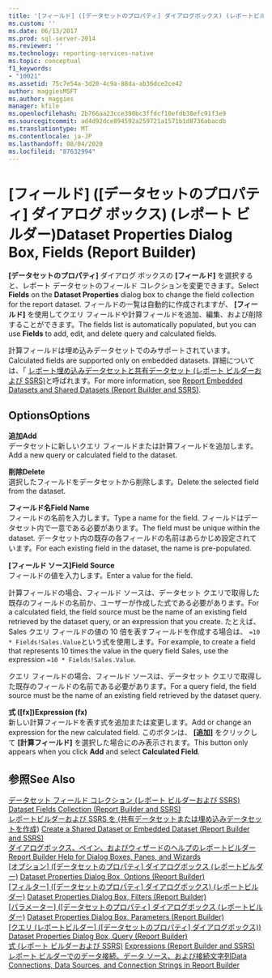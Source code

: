```yaml
---
title: '[フィールド] ([データセットのプロパティ] ダイアログボックス) (レポートビルダー) |Microsoft Docs'
ms.custom: ''
ms.date: 06/13/2017
ms.prod: sql-server-2014
ms.reviewer: ''
ms.technology: reporting-services-native
ms.topic: conceptual
f1_keywords:
- "10021"
ms.assetid: 75c7e54a-3d20-4c9a-88da-ab36dce2ce42
author: maggiesMSFT
ms.author: maggies
manager: kfile
ms.openlocfilehash: 2b766aa23cce390bc3ffdcf10efdb38efc91f3e9
ms.sourcegitcommit: ad4d92dce894592a259721a1571b1d8736abacdb
ms.translationtype: MT
ms.contentlocale: ja-JP
ms.lasthandoff: 08/04/2020
ms.locfileid: "87632994"
---
```

# <a name="dataset-properties-dialog-box-fields-report-builder"></a><span data-ttu-id="dcad9-102">[フィールド] ([データセットのプロパティ] ダイアログ ボックス) (レポート ビルダー)</span><span class="sxs-lookup"><span data-stu-id="dcad9-102">Dataset Properties Dialog Box, Fields (Report Builder)</span></span>
  <span data-ttu-id="dcad9-103">**[データセットのプロパティ]** ダイアログ ボックスの **[フィールド]** を選択すると、レポート データセットのフィールド コレクションを変更できます。</span><span class="sxs-lookup"><span data-stu-id="dcad9-103">Select **Fields** on the **Dataset Properties** dialog box to change the field collection for the report dataset.</span></span> <span data-ttu-id="dcad9-104">フィールドの一覧は自動的に作成されますが、 **[フィールド]** を使用してクエリ フィールドや計算フィールドを追加、編集、および削除することができます。</span><span class="sxs-lookup"><span data-stu-id="dcad9-104">The fields list is automatically populated, but you can use **Fields** to add, edit, and delete query and calculated fields.</span></span>  
  
 <span data-ttu-id="dcad9-105">計算フィールドは埋め込みデータセットでのみサポートされています。</span><span class="sxs-lookup"><span data-stu-id="dcad9-105">Calculated fields are supported only on embedded datasets.</span></span> <span data-ttu-id="dcad9-106">詳細については、「 [レポート埋め込みデータセットと共有データセット &#40;レポート ビルダーおよび SSRS&#41;](report-data/report-embedded-datasets-and-shared-datasets-report-builder-and-ssrs.md)と呼ばれます。</span><span class="sxs-lookup"><span data-stu-id="dcad9-106">For more information, see [Report Embedded Datasets and Shared Datasets &#40;Report Builder and SSRS&#41;](report-data/report-embedded-datasets-and-shared-datasets-report-builder-and-ssrs.md).</span></span>  
  
## <a name="options"></a><span data-ttu-id="dcad9-107">Options</span><span class="sxs-lookup"><span data-stu-id="dcad9-107">Options</span></span>  
 <span data-ttu-id="dcad9-108">**追加**</span><span class="sxs-lookup"><span data-stu-id="dcad9-108">**Add**</span></span>  
 <span data-ttu-id="dcad9-109">データセットに新しいクエリ フィールドまたは計算フィールドを追加します。</span><span class="sxs-lookup"><span data-stu-id="dcad9-109">Add a new query or calculated field to the dataset.</span></span>  
  
 <span data-ttu-id="dcad9-110">**削除**</span><span class="sxs-lookup"><span data-stu-id="dcad9-110">**Delete**</span></span>  
 <span data-ttu-id="dcad9-111">選択したフィールドをデータセットから削除します。</span><span class="sxs-lookup"><span data-stu-id="dcad9-111">Delete the selected field from the dataset.</span></span>  
  
 <span data-ttu-id="dcad9-112">**フィールド名**</span><span class="sxs-lookup"><span data-stu-id="dcad9-112">**Field Name**</span></span>  
 <span data-ttu-id="dcad9-113">フィールドの名前を入力します。</span><span class="sxs-lookup"><span data-stu-id="dcad9-113">Type a name for the field.</span></span> <span data-ttu-id="dcad9-114">フィールドはデータセット内で一意である必要があります。</span><span class="sxs-lookup"><span data-stu-id="dcad9-114">The field must be unique within the dataset.</span></span> <span data-ttu-id="dcad9-115">データセット内の既存の各フィールドの名前はあらかじめ設定されています。</span><span class="sxs-lookup"><span data-stu-id="dcad9-115">For each existing field in the dataset, the name is pre-populated.</span></span>  
  
 <span data-ttu-id="dcad9-116">**[フィールド ソース]**</span><span class="sxs-lookup"><span data-stu-id="dcad9-116">**Field Source**</span></span>  
 <span data-ttu-id="dcad9-117">フィールドの値を入力します。</span><span class="sxs-lookup"><span data-stu-id="dcad9-117">Enter a value for the field.</span></span>  
  
 <span data-ttu-id="dcad9-118">計算フィールドの場合、フィールド ソースは、データセット クエリで取得した既存のフィールドの名前か、ユーザーが作成した式である必要があります。</span><span class="sxs-lookup"><span data-stu-id="dcad9-118">For a calculated field, the field source must be the name of an existing field retrieved by the dataset query, or an expression that you create.</span></span> <span data-ttu-id="dcad9-119">たとえば、Sales クエリ フィールドの値の 10 倍を表すフィールドを作成する場合は、 `=10 * Fields!Sales.Value`という式を使用します。</span><span class="sxs-lookup"><span data-stu-id="dcad9-119">For example, to create a field that represents 10 times the value in the query field Sales, use the expression `=10 * Fields!Sales.Value`.</span></span>  
  
 <span data-ttu-id="dcad9-120">クエリ フィールドの場合、フィールド ソースは、データセット クエリで取得した既存のフィールドの名前である必要があります。</span><span class="sxs-lookup"><span data-stu-id="dcad9-120">For a query field, the field source must be the name of an existing field retrieved by the dataset query.</span></span>  
  
 <span data-ttu-id="dcad9-121">**式 ([fx])**</span><span class="sxs-lookup"><span data-stu-id="dcad9-121">**Expression (fx)**</span></span>  
 <span data-ttu-id="dcad9-122">新しい計算フィールドを表す式を追加または変更します。</span><span class="sxs-lookup"><span data-stu-id="dcad9-122">Add or change an expression for the new calculated field.</span></span> <span data-ttu-id="dcad9-123">このボタンは、 **[追加]** をクリックして **[計算フィールド]** を選択した場合にのみ表示されます。</span><span class="sxs-lookup"><span data-stu-id="dcad9-123">This button only appears when you click **Add** and select **Calculated Field**.</span></span>  
  
## <a name="see-also"></a><span data-ttu-id="dcad9-124">参照</span><span class="sxs-lookup"><span data-stu-id="dcad9-124">See Also</span></span>  
 <span data-ttu-id="dcad9-125">[データセット フィールド コレクション &#40;レポート ビルダーおよび SSRS&#41;](report-data/dataset-fields-collection-report-builder-and-ssrs.md) </span><span class="sxs-lookup"><span data-stu-id="dcad9-125">[Dataset Fields Collection &#40;Report Builder and SSRS&#41;](report-data/dataset-fields-collection-report-builder-and-ssrs.md) </span></span>  
 <span data-ttu-id="dcad9-126">[レポートビルダーおよび SSRS を &#40;共有データセットまたは埋め込みデータセットを作成&#41;](report-data/create-a-shared-dataset-or-embedded-dataset-report-builder-and-ssrs.md) </span><span class="sxs-lookup"><span data-stu-id="dcad9-126">[Create a Shared Dataset or Embedded Dataset &#40;Report Builder and SSRS&#41;](report-data/create-a-shared-dataset-or-embedded-dataset-report-builder-and-ssrs.md) </span></span>  
 <span data-ttu-id="dcad9-127">[ダイアログボックス、ペイン、およびウィザードのヘルプのレポートビルダー](../../2014/reporting-services/report-builder-help-for-dialog-boxes-panes-and-wizards.md) </span><span class="sxs-lookup"><span data-stu-id="dcad9-127">[Report Builder Help for Dialog Boxes, Panes, and Wizards](../../2014/reporting-services/report-builder-help-for-dialog-boxes-panes-and-wizards.md) </span></span>  
 <span data-ttu-id="dcad9-128">[[オプション] ([データセットのプロパティ] ダイアログボックス &#40;レポートビルダー&#41;](report-data/dataset-properties-dialog-box-options-report-builder.md) </span><span class="sxs-lookup"><span data-stu-id="dcad9-128">[Dataset Properties Dialog Box, Options &#40;Report Builder&#41;](report-data/dataset-properties-dialog-box-options-report-builder.md) </span></span>  
 <span data-ttu-id="dcad9-129">[[フィルター] ([データセットのプロパティ] ダイアログボックス) &#40;レポートビルダー&#41;](../../2014/reporting-services/dataset-properties-dialog-box-filters-report-builder.md) </span><span class="sxs-lookup"><span data-stu-id="dcad9-129">[Dataset Properties Dialog Box, Filters &#40;Report Builder&#41;](../../2014/reporting-services/dataset-properties-dialog-box-filters-report-builder.md) </span></span>  
 <span data-ttu-id="dcad9-130">[[パラメーター] ([データセットのプロパティ] ダイアログボックス &#40;レポートビルダー&#41;](../../2014/reporting-services/dataset-properties-dialog-box-parameters-report-builder.md) </span><span class="sxs-lookup"><span data-stu-id="dcad9-130">[Dataset Properties Dialog Box, Parameters &#40;Report Builder&#41;](../../2014/reporting-services/dataset-properties-dialog-box-parameters-report-builder.md) </span></span>  
 <span data-ttu-id="dcad9-131">[[クエリ &#40;レポートビルダー] ([データセットのプロパティ] ダイアログボックス)&#41;](report-data/dataset-properties-dialog-box-query-report-builder.md) </span><span class="sxs-lookup"><span data-stu-id="dcad9-131">[Dataset Properties Dialog Box, Query &#40;Report Builder&#41;](report-data/dataset-properties-dialog-box-query-report-builder.md) </span></span>  
 <span data-ttu-id="dcad9-132">[式 &#40;レポート ビルダーおよび SSRS&#41;](report-design/expressions-report-builder-and-ssrs.md) </span><span class="sxs-lookup"><span data-stu-id="dcad9-132">[Expressions &#40;Report Builder and SSRS&#41;](report-design/expressions-report-builder-and-ssrs.md) </span></span>  
 [<span data-ttu-id="dcad9-133">レポート ビルダーでのデータ接続、データ ソース、および接続文字列</span><span class="sxs-lookup"><span data-stu-id="dcad9-133">Data Connections, Data Sources, and Connection Strings in Report Builder</span></span>](../../2014/reporting-services/data-connections-data-sources-and-connection-strings-in-report-builder.md)  
  
  
